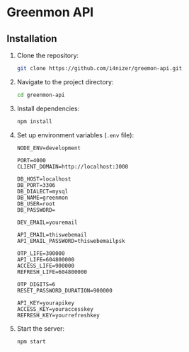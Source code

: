 # Greenmon API

## Installation

1. Clone the repository:
   ```sh
   git clone https://github.com/i4nizer/greemon-api.git
   ```
2. Navigate to the project directory:
   ```sh
   cd greenmon-api
   ```
3. Install dependencies:
   ```sh
   npm install
   ```
4. Set up environment variables (`.env` file):
   ```env
   NODE_ENV=development

   PORT=4000
   CLIENT_DOMAIN=http://localhost:3000

   DB_HOST=localhost
   DB_PORT=3306
   DB_DIALECT=mysql
   DB_NAME=greenmon
   DB_USER=root
   DB_PASSWORD=

   DEV_EMAIL=youremail

   API_EMAIL=thiswebemail
   API_EMAIL_PASSWORD=thiswebemailpsk

   OTP_LIFE=300000
   API_LIFE=604800000
   ACCESS_LIFE=900000
   REFRESH_LIFE=604800000

   OTP_DIGITS=6
   RESET_PASSWORD_DURATION=900000

   API_KEY=yourapikey
   ACCESS_KEY=youraccesskey
   REFRESH_KEY=yourrefreshkey
   ```
5. Start the server:
   ```sh
   npm start
   ```